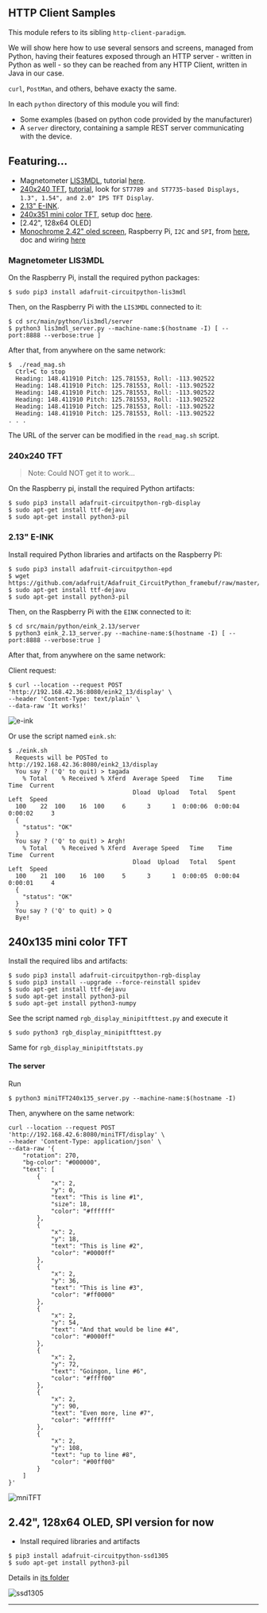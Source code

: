 ## HTTP Client Samples
This module refers to its sibling `http-client-paradigm`.

We will show here how to use several sensors and screens, managed from Python,
having their features exposed through an HTTP server - written in Python as well -
so they can be reached from any HTTP Client, written in Java in our case.

`curl`, `PostMan`, and others, behave exacty the same.

In each `python` directory of this module you will find:
- Some examples (based on python code provided by the manufacturer)
- A `server` directory, containing a sample REST server communicating with the device.

## Featuring...
- Magnetometer [LIS3MDL](https://www.adafruit.com/product/4479), tutorial [here](https://learn.adafruit.com/lis3mdl-triple-axis-magnetometer).
- [240x240 TFT](https://www.adafruit.com/product/3787), [tutorial](https://learn.adafruit.com/adafruit-1-3-and-1-54-240-x-240-wide-angle-tft-lcd-displays?view=all), look for `ST7789 and ST7735-based Displays, 1.3", 1.54", and 2.0" IPS TFT Display`.
- [2.13" E-INK](https://learn.adafruit.com/2-13-in-e-ink-bonnet?view=all).
- [240x351 mini color TFT](https://www.adafruit.com/product/4393), setup doc [here](https://learn.adafruit.com/adafruit-mini-pitft-135x240-color-tft-add-on-for-raspberry-pi?view=all#attaching-3044215-2).
- [2.42", 128x64 OLED]
- [Monochrome 2.42" oled screen](https://learn.adafruit.com/1-5-and-2-4-monochrome-128x64-oled-display-module?view=all), Raspberry Pi, `I2C` and `SPI`, from [here](http://adafu.it/2719), doc and wiring [here](https://learn.adafruit.com/1-5-and-2-4-monochrome-128x64-oled-display-module?view=all#adafruit-oled-display-spi-wiring-3046037-6)
  
### Magnetometer LIS3MDL
On the Raspberry Pi, install the required python packages:
```
$ sudo pip3 install adafruit-circuitpython-lis3mdl
```
Then, on the Raspberry Pi with the `LIS3MDL` connected to it: 
```
$ cd src/main/python/lis3mdl/server
$ python3 lis3mdl_server.py --machine-name:$(hostname -I) [ --port:8888 --verbose:true ]
```
After that, from anywhere on the same network:
```
$  ./read_mag.sh 
  Ctrl+C to stop
  Heading: 148.411910 Pitch: 125.781553, Roll: -113.902522
  Heading: 148.411910 Pitch: 125.781553, Roll: -113.902522
  Heading: 148.411910 Pitch: 125.781553, Roll: -113.902522
  Heading: 148.411910 Pitch: 125.781553, Roll: -113.902522
  Heading: 148.411910 Pitch: 125.781553, Roll: -113.902522
  Heading: 148.411910 Pitch: 125.781553, Roll: -113.902522
. . .
```
The URL of the server can be modified in the `read_mag.sh` script. 

### 240x240 TFT
> Note: Could NOT get it to work...

On the Raspberry pi, install the required Python artifacts:
```
$ sudo pip3 install adafruit-circuitpython-rgb-display
$ sudo apt-get install ttf-dejavu
$ sudo apt-get install python3-pil
```

### 2.13" E-INK
Install required Python libraries and artifacts on the Raspberry PI:
```
$ sudo pip3 install adafruit-circuitpython-epd
$ wget https://github.com/adafruit/Adafruit_CircuitPython_framebuf/raw/master/examples/font5x8.bin
$ sudo apt-get install ttf-dejavu
$ sudo apt-get install python3-pil
```

Then, on the Raspberry Pi with the `EINK` connected to it: 
```
$ cd src/main/python/eink_2.13/server
$ python3 eink_2.13_server.py --machine-name:$(hostname -I) [ --port:8888 --verbose:true ]
```
After that, from anywhere on the same network:

Client request:
```
$ curl --location --request POST 'http://192.168.42.36:8080/eink2_13/display' \
--header 'Content-Type: text/plain' \
--data-raw 'It works!'
```
![e-ink](./images/eink.jpg)

Or use the script named `eink.sh`:
```
$ ./eink.sh 
  Requests will be POSTed to http://192.168.42.36:8080/eink2_13/display
  You say ? ('Q' to quit) > tagada
    % Total    % Received % Xferd  Average Speed   Time    Time     Time  Current
                                   Dload  Upload   Total   Spent    Left  Speed
  100    22  100    16  100     6      3      1  0:00:06  0:00:04  0:00:02     3
  {
    "status": "OK"
  }
  You say ? ('Q' to quit) > Argh!
    % Total    % Received % Xferd  Average Speed   Time    Time     Time  Current
                                   Dload  Upload   Total   Spent    Left  Speed
  100    21  100    16  100     5      3      1  0:00:05  0:00:04  0:00:01     4
  {
    "status": "OK"
  }
  You say ? ('Q' to quit) > Q
  Bye!
```

## 240x135 mini color TFT
Install the required libs and artifacts:
```
$ sudo pip3 install adafruit-circuitpython-rgb-display
$ sudo pip3 install --upgrade --force-reinstall spidev
$ sudo apt-get install ttf-dejavu 
$ sudo apt-get install python3-pil
$ sudo apt-get install python3-numpy
```
See the script named `rgb_display_minipitfttest.py` and execute it
```
$ sudo python3 rgb_display_minipitfttest.py
```
Same for `rgb_display_minipitftstats.py`


#### The server
Run
```
$ python3 miniTFT240x135_server.py --machine-name:$(hostname -I)
```

Then, anywhere on the same network:
```
curl --location --request POST 'http://192.168.42.6:8080/miniTFT/display' \
--header 'Content-Type: application/json' \
--data-raw '{
    "rotation": 270,
    "bg-color": "#000000",
    "text": [
        {
            "x": 2,
            "y": 0,
            "text": "This is line #1",
            "size": 18,
            "color": "#ffffff"
        },
        {
            "x": 2,
            "y": 18,
            "text": "This is line #2",
            "color": "#0000ff"
        },
        {
            "x": 2,
            "y": 36,
            "text": "This is line #3",
            "color": "#ff0000"
        },
        {
            "x": 2,
            "y": 54,
            "text": "And that would be line #4",
            "color": "#0000ff"
        },
        {
            "x": 2,
            "y": 72,
            "text": "Goingon, line #6",
            "color": "#ffff00"
        },
        {
            "x": 2,
            "y": 90,
            "text": "Even more, line #7",
            "color": "#ffffff"
        },
        {
            "x": 2,
            "y": 108,
            "text": "up to line #8",
            "color": "#00ff00"
        }
    ]
}'
```
![mniTFT](./images/miniTFT.jpg)


## 2.42", 128x64 OLED, SPI version for now
- Install required libraries and artifacts
```
$ pip3 install adafruit-circuitpython-ssd1305
$ sudo apt-get install python3-pil
```
Details in [its folder](./src/main/python/2.42in.128x64OLED/README.md)

![ssd1305](./images/ssd1305.jpg)

---
 